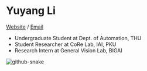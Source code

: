 # Yuyang Li

[Website](https://yuyangli.com) / [Email](mailto:i@aidenli.net)

- Undergraduate Student at Dept. of Automation, THU
- Student Researcher at CoRe Lab, IAI, PKU
- Research Intern at General Vision Lab, BIGAI


<picture>
  <source media="(prefers-color-scheme: dark)" srcset="github-snake-dark.svg" />
  <source media="(prefers-color-scheme: light)" srcset="github-snake.svg" />
  <img alt="github-snake" src="github-snake.svg" />
</picture>
